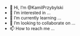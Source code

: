 - 👋 Hi, I’m @KamilPrzybylski
- 👀 I’m interested in ...
- 🌱 I’m currently learning ...
- 💞️ I’m looking to collaborate on ...
- 📫 How to reach me ...

<!---
KamilPrzybylski/KamilPrzybylski is a ✨ special ✨ repository because its `README.md` (this file) appears on your GitHub profile.
You can click the Preview link to take a look at your changes.
--->
